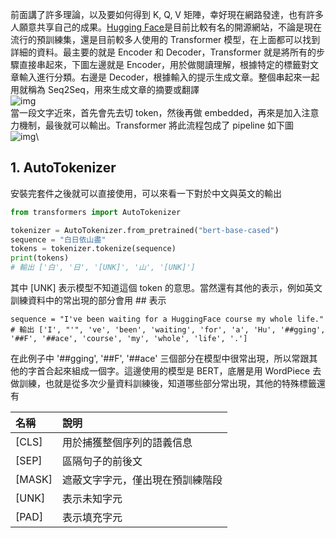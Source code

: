 前面講了許多理論，以及要如何得到 K, Q, V 矩陣，幸好現在網路發達，也有許多人願意共享自己的成果。[Hugging Face](https://huggingface.co/learn/nlp-course/zh-TW/chapter1/1?fw=pt)是目前比較有名的開源網站，不論是現在流行的預訓練集，還是目前較多人使用的 Transformer 模型，在上面都可以找到詳細的資料。最主要的就是 Encoder 和 Decoder，Transformer 就是將所有的步驟直接串起來，下圖左邊就是 Encoder，用於做閱讀理解，根據特定的標籤對文章輸入進行分類。右邊是 Decoder，根據輸入的提示生成文章。整個串起來一起用就稱為 Seq2Seq，用來生成文章的摘要或翻譯\
![img](https://huggingface.co/datasets/huggingface-course/documentation-images/resolve/main/en/chapter1/transformers-dark.svg)\
當一段文字近來，首先會先去切 token，然後再做 embedded，再來是加入注意力機制，最後就可以輸出。Transformer 將此流程包成了 pipeline 如下圖\
![img](https://huggingface.co/datasets/huggingface-course/documentation-images/resolve/main/en/chapter2/full_nlp_pipeline-dark.svg)\

## 1. AutoTokenizer
安裝完套件之後就可以直接使用，可以來看一下對於中文與英文的輸出
```python
from transformers import AutoTokenizer

tokenizer = AutoTokenizer.from_pretrained("bert-base-cased")
sequence = "白日依山盡"
tokens = tokenizer.tokenize(sequence)
print(tokens)
# 輸出 ['白', '日', '[UNK]', '山', '[UNK]']
```
其中 [UNK] 表示模型不知道這個 token 的意思。當然還有其他的表示，例如英文訓練資料中的常出現的部分會用 ## 表示
```
sequence = "I've been waiting for a HuggingFace course my whole life."
# 輸出 ['I', "'", 've', 'been', 'waiting', 'for', 'a', 'Hu', '##gging', '##F', '##ace', 'course', 'my', 'whole', 'life', '.']
```
在此例子中 '##gging', '##F', '##ace' 三個部分在模型中很常出現，所以常跟其他的字首合起來組成一個字。這邊使用的模型是 BERT，底層是用 WordPiece 去做訓練，也就是從多次少量資料訓練後，知道哪些部分常出現，其他的特殊標籤還有

| 名稱 | 說明 |
| :--- | :--- |
| [CLS]	| 用於捕獲整個序列的語義信息 |
| [SEP]	| 區隔句子的前後文 |
| [MASK] | 遮蔽文字字元，僅出現在預訓練階段 |
| [UNK]	| 表示未知字元 |
| [PAD]	| 表示填充字元 |
